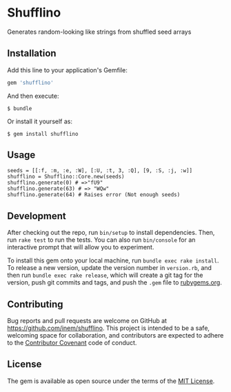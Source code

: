 # Shufflino

Generates random-looking like strings from shuffled seed arrays

## Installation

Add this line to your application's Gemfile:

```ruby
gem 'shufflino'
```

And then execute:

    $ bundle

Or install it yourself as:

    $ gem install shufflino

## Usage

```
seeds = [[:f, :m, :e, :W], [:U, :t, 3, :Q], [9, :S, :j, :w]]
shufflino = Shufflino::Core.new(seeds)
shufflino.generate(0) # =>"fU9"
shufflino.generate(63) # => "WQw"
shufflino.generate(64) # Raises error (Not enough seeds)
```

## Development

After checking out the repo, run `bin/setup` to install dependencies. Then, run `rake test` to run the tests. You can also run `bin/console` for an interactive prompt that will allow you to experiment.

To install this gem onto your local machine, run `bundle exec rake install`. To release a new version, update the version number in `version.rb`, and then run `bundle exec rake release`, which will create a git tag for the version, push git commits and tags, and push the `.gem` file to [rubygems.org](https://rubygems.org).

## Contributing

Bug reports and pull requests are welcome on GitHub at https://github.com/inem/shufflino. This project is intended to be a safe, welcoming space for collaboration, and contributors are expected to adhere to the [Contributor Covenant](http://contributor-covenant.org) code of conduct.

## License

The gem is available as open source under the terms of the [MIT License](https://opensource.org/licenses/MIT).
